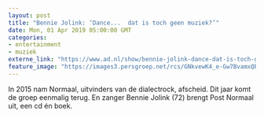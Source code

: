 ```yaml
---
layout: post
title: "Bennie Jolink: ‘Dance...  dat is toch geen muziek?’"
date: Mon, 01 Apr 2019 05:00:00 GMT
categories: 
- entertainment 
- muziek 
externe_link: "https://www.ad.nl/show/bennie-jolink-dance-dat-is-toch-geen-muziek~a6cb3c19/"
feature_image: "https://images3.persgroep.net/rcs/GNkvewK4_e-Gw7BvamxQPUxCbMQ/diocontent/144579994/_fitwidth/400/?appId=21791a8992982cd8da851550a453bd7f&quality=0.7"
---
```


In 2015 nam Normaal, uitvinders van de dialectrock, afscheid. Dit jaar komt de groep eenmalig terug. En zanger Bennie Jolink (72) brengt Post Normaal uit, een cd én boek.
